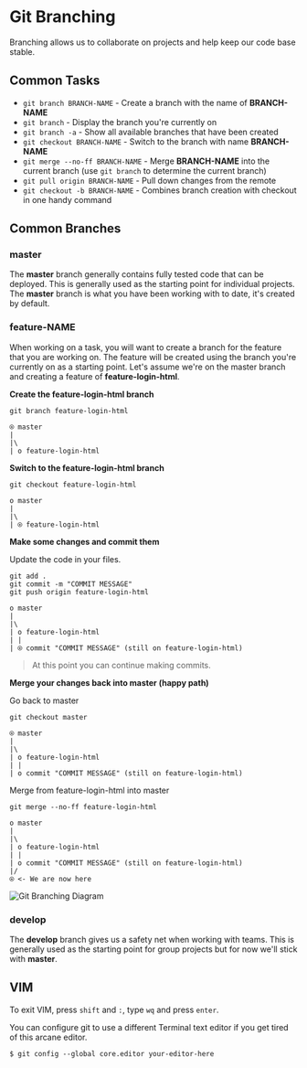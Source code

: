 # Git Branching

Branching allows us to collaborate on projects and help keep our code base stable.

## Common Tasks

- `git branch BRANCH-NAME` - Create a branch with the name of **BRANCH-NAME**
- `git branch` - Display the branch you're currently on
- `git branch -a` - Show all available branches that have been created
- `git checkout BRANCH-NAME` - Switch to the branch with name **BRANCH-NAME**
- `git merge --no-ff BRANCH-NAME` - Merge **BRANCH-NAME** into the current branch (use `git branch` to determine the current branch)
- `git pull origin BRANCH-NAME` - Pull down changes from the remote
- `git checkout -b BRANCH-NAME` - Combines branch creation with checkout in one handy command


## Common Branches

### master

The **master** branch generally contains fully tested code that can be deployed. This is generally used as the starting point for individual projects. The **master** branch is what you have been working with to date, it's created by default.

### feature-NAME

When working on a task, you will want to create a branch for the feature that you are working on. The feature will be created using the branch you're currently on as a starting point. Let's assume we're on the master branch and creating a feature of **feature-login-html**.

**Create the feature-login-html branch**

```
git branch feature-login-html
```


```
⍟ master
|
|\
| o feature-login-html
```

**Switch to the feature-login-html branch**

```
git checkout feature-login-html
```

```
o master
|
|\
| ⍟ feature-login-html
```

**Make some changes and commit them**

Update the code in your files.

```
git add .
git commit -m "COMMIT MESSAGE"
git push origin feature-login-html
```

```
o master
|
|\
| o feature-login-html
| |
| ⍟ commit "COMMIT MESSAGE" (still on feature-login-html)
```

> At this point you can continue making commits.

**Merge your changes back into master (happy path)**

Go back to master

```
git checkout master
```

```
⍟ master
|
|\
| o feature-login-html
| |
| o commit "COMMIT MESSAGE" (still on feature-login-html)
```

Merge from feature-login-html into master

```
git merge --no-ff feature-login-html
```

```
o master
|
|\
| o feature-login-html
| |
| o commit "COMMIT MESSAGE" (still on feature-login-html)
|/
⍟ <- We are now here
```

![Git Branching Diagram](images/git-branching-diagram.jpg)

### develop

The **develop** branch gives us a safety net when working with teams. This is generally used as the starting point for group projects but for now we'll stick with **master**.

## VIM

To exit VIM, press `shift` and `:`, type `wq` and press `enter`.

You can configure git to use a different Terminal text editor if you get tired of this arcane editor.

`$ git config --global core.editor your-editor-here`


